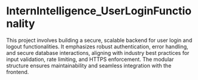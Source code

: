 # InternIntelligence_UserLoginFunctionality
This project involves building a secure, scalable backend for user login and logout functionalities. It emphasizes robust authentication, error handling, and secure database interactions, aligning with industry best practices for input validation, rate limiting, and HTTPS enforcement. The modular structure ensures maintainability and seamless integration with the frontend.
